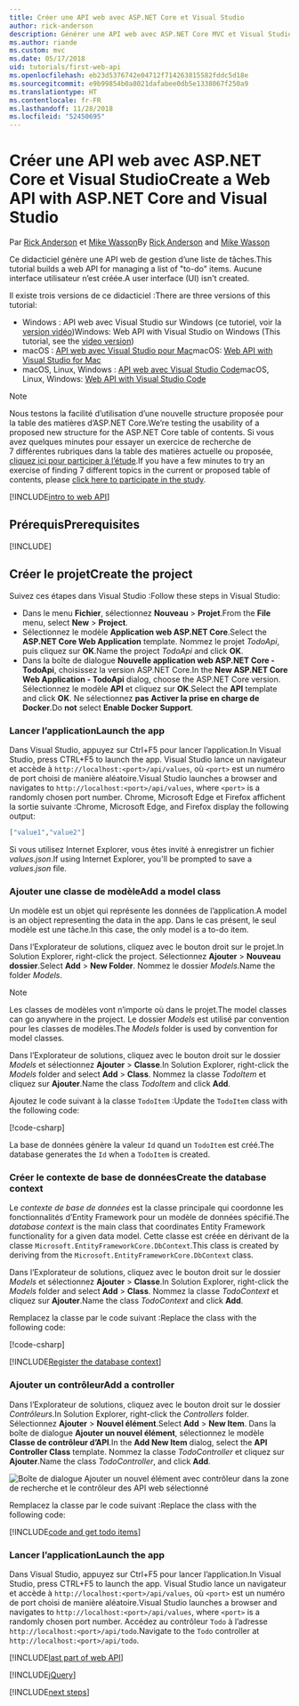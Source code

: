 ```yaml
---
title: Créer une API web avec ASP.NET Core et Visual Studio
author: rick-anderson
description: Générer une API web avec ASP.NET Core MVC et Visual Studio sur Windows
ms.author: riande
ms.custom: mvc
ms.date: 05/17/2018
uid: tutorials/first-web-api
ms.openlocfilehash: eb23d5376742e04712f714263815582fddc5d18e
ms.sourcegitcommit: e9b99854b0a8021dafabee0db5e1338067f250a9
ms.translationtype: HT
ms.contentlocale: fr-FR
ms.lasthandoff: 11/28/2018
ms.locfileid: "52450695"
---
```

# <a name="create-a-web-api-with-aspnet-core-and-visual-studio"></a><span data-ttu-id="638a6-103">Créer une API web avec ASP.NET Core et Visual Studio</span><span class="sxs-lookup"><span data-stu-id="638a6-103">Create a Web API with ASP.NET Core and Visual Studio</span></span>

<span data-ttu-id="638a6-104">Par [Rick Anderson](https://twitter.com/RickAndMSFT) et [Mike Wasson](https://github.com/mikewasson)</span><span class="sxs-lookup"><span data-stu-id="638a6-104">By [Rick Anderson](https://twitter.com/RickAndMSFT) and [Mike Wasson](https://github.com/mikewasson)</span></span>

<span data-ttu-id="638a6-105">Ce didacticiel génère une API web de gestion d’une liste de tâches.</span><span class="sxs-lookup"><span data-stu-id="638a6-105">This tutorial builds a web API for managing a list of "to-do" items.</span></span> <span data-ttu-id="638a6-106">Aucune interface utilisateur n’est créée.</span><span class="sxs-lookup"><span data-stu-id="638a6-106">A user interface (UI) isn't created.</span></span>

<span data-ttu-id="638a6-107">Il existe trois versions de ce didacticiel :</span><span class="sxs-lookup"><span data-stu-id="638a6-107">There are three versions of this tutorial:</span></span>

* <span data-ttu-id="638a6-108">Windows : API web avec Visual Studio sur Windows (ce tutoriel, voir la [version vidéo](https://www.youtube.com/watch?v=TTkhEyGBfAk))</span><span class="sxs-lookup"><span data-stu-id="638a6-108">Windows: Web API with Visual Studio on Windows (This tutorial, see the [video version](https://www.youtube.com/watch?v=TTkhEyGBfAk))</span></span>
* <span data-ttu-id="638a6-109">macOS : [API web avec Visual Studio pour Mac](xref:tutorials/first-web-api-mac)</span><span class="sxs-lookup"><span data-stu-id="638a6-109">macOS: [Web API with Visual Studio for Mac](xref:tutorials/first-web-api-mac)</span></span>
* <span data-ttu-id="638a6-110">macOS, Linux, Windows : [API web avec Visual Studio Code](xref:tutorials/web-api-vsc)</span><span class="sxs-lookup"><span data-stu-id="638a6-110">macOS, Linux, Windows: [Web API with Visual Studio Code](xref:tutorials/web-api-vsc)</span></span>

<!-- WARNING: The code AND images in this doc are used by uid: tutorials/web-api-vsc, tutorials/first-web-api-mac and tutorials/first-web-api. If you change any code/images in this tutorial, update uid: tutorials/web-api-vsc -->

> [!NOTE]
> <span data-ttu-id="638a6-111">Nous testons la facilité d’utilisation d’une nouvelle structure proposée pour la table des matières d’ASP.NET Core.</span><span class="sxs-lookup"><span data-stu-id="638a6-111">We’re testing the usability of a proposed new structure for the ASP.NET Core table of contents.</span></span>  <span data-ttu-id="638a6-112">Si vous avez quelques minutes pour essayer un exercice de recherche de 7 différentes rubriques dans la table des matières actuelle ou proposée, [cliquez ici pour participer à l’étude](https://dpk4xbh5.optimalworkshop.com/treejack/rps16hd5).</span><span class="sxs-lookup"><span data-stu-id="638a6-112">If you have a few minutes to try an exercise of finding 7 different topics in the current or proposed table of contents, please [click here to participate in the study](https://dpk4xbh5.optimalworkshop.com/treejack/rps16hd5).</span></span>

[!INCLUDE[intro to web API](../includes/webApi/intro.md)]

## <a name="prerequisites"></a><span data-ttu-id="638a6-113">Prérequis</span><span class="sxs-lookup"><span data-stu-id="638a6-113">Prerequisites</span></span>

[!INCLUDE[](~/includes/net-core-prereqs-windows.md)]

## <a name="create-the-project"></a><span data-ttu-id="638a6-114">Créer le projet</span><span class="sxs-lookup"><span data-stu-id="638a6-114">Create the project</span></span>

<span data-ttu-id="638a6-115">Suivez ces étapes dans Visual Studio :</span><span class="sxs-lookup"><span data-stu-id="638a6-115">Follow these steps in Visual Studio:</span></span>

* <span data-ttu-id="638a6-116">Dans le menu **Fichier**, sélectionnez **Nouveau** > **Projet**.</span><span class="sxs-lookup"><span data-stu-id="638a6-116">From the **File** menu, select **New** > **Project**.</span></span>
* <span data-ttu-id="638a6-117">Sélectionnez le modèle **Application web ASP.NET Core**.</span><span class="sxs-lookup"><span data-stu-id="638a6-117">Select the **ASP.NET Core Web Application** template.</span></span> <span data-ttu-id="638a6-118">Nommez le projet *TodoApi*, puis cliquez sur **OK**.</span><span class="sxs-lookup"><span data-stu-id="638a6-118">Name the project *TodoApi* and click **OK**.</span></span>
* <span data-ttu-id="638a6-119">Dans la boîte de dialogue **Nouvelle application web ASP.NET Core - TodoApi**, choisissez la version ASP.NET Core.</span><span class="sxs-lookup"><span data-stu-id="638a6-119">In the **New ASP.NET Core Web Application - TodoApi** dialog, choose the ASP.NET Core version.</span></span> <span data-ttu-id="638a6-120">Sélectionnez le modèle **API** et cliquez sur **OK**.</span><span class="sxs-lookup"><span data-stu-id="638a6-120">Select the **API** template and click **OK**.</span></span> <span data-ttu-id="638a6-121">Ne sélectionnez **pas** **Activer la prise en charge de Docker**.</span><span class="sxs-lookup"><span data-stu-id="638a6-121">Do **not** select **Enable Docker Support**.</span></span>

### <a name="launch-the-app"></a><span data-ttu-id="638a6-122">Lancer l’application</span><span class="sxs-lookup"><span data-stu-id="638a6-122">Launch the app</span></span>

<span data-ttu-id="638a6-123">Dans Visual Studio, appuyez sur Ctrl+F5 pour lancer l’application.</span><span class="sxs-lookup"><span data-stu-id="638a6-123">In Visual Studio, press CTRL+F5 to launch the app.</span></span> <span data-ttu-id="638a6-124">Visual Studio lance un navigateur et accède à `http://localhost:<port>/api/values`, où `<port>` est un numéro de port choisi de manière aléatoire.</span><span class="sxs-lookup"><span data-stu-id="638a6-124">Visual Studio launches a browser and navigates to `http://localhost:<port>/api/values`, where `<port>` is a randomly chosen port number.</span></span> <span data-ttu-id="638a6-125">Chrome, Microsoft Edge et Firefox affichent la sortie suivante :</span><span class="sxs-lookup"><span data-stu-id="638a6-125">Chrome, Microsoft Edge, and Firefox display the following output:</span></span>

```json
["value1","value2"]
```

<span data-ttu-id="638a6-126">Si vous utilisez Internet Explorer, vous êtes invité à enregistrer un fichier *values.json*.</span><span class="sxs-lookup"><span data-stu-id="638a6-126">If using Internet Explorer, you'll be prompted to save a *values.json* file.</span></span>

### <a name="add-a-model-class"></a><span data-ttu-id="638a6-127">Ajouter une classe de modèle</span><span class="sxs-lookup"><span data-stu-id="638a6-127">Add a model class</span></span>

<span data-ttu-id="638a6-128">Un modèle est un objet qui représente les données de l’application.</span><span class="sxs-lookup"><span data-stu-id="638a6-128">A model is an object representing the data in the app.</span></span> <span data-ttu-id="638a6-129">Dans le cas présent, le seul modèle est une tâche.</span><span class="sxs-lookup"><span data-stu-id="638a6-129">In this case, the only model is a to-do item.</span></span>

<span data-ttu-id="638a6-130">Dans l’Explorateur de solutions, cliquez avec le bouton droit sur le projet.</span><span class="sxs-lookup"><span data-stu-id="638a6-130">In Solution Explorer, right-click the project.</span></span> <span data-ttu-id="638a6-131">Sélectionnez **Ajouter** > **Nouveau dossier**.</span><span class="sxs-lookup"><span data-stu-id="638a6-131">Select **Add** > **New Folder**.</span></span> <span data-ttu-id="638a6-132">Nommez le dossier *Models*.</span><span class="sxs-lookup"><span data-stu-id="638a6-132">Name the folder *Models*.</span></span>

> [!NOTE]
> <span data-ttu-id="638a6-133">Les classes de modèles vont n’importe où dans le projet.</span><span class="sxs-lookup"><span data-stu-id="638a6-133">The model classes can go anywhere in the project.</span></span> <span data-ttu-id="638a6-134">Le dossier *Models* est utilisé par convention pour les classes de modèles.</span><span class="sxs-lookup"><span data-stu-id="638a6-134">The *Models* folder is used by convention for model classes.</span></span>

<span data-ttu-id="638a6-135">Dans l’Explorateur de solutions, cliquez avec le bouton droit sur le dossier *Models* et sélectionnez **Ajouter** > **Classe**.</span><span class="sxs-lookup"><span data-stu-id="638a6-135">In Solution Explorer, right-click the *Models* folder and select **Add** > **Class**.</span></span> <span data-ttu-id="638a6-136">Nommez la classe *TodoItem* et cliquez sur **Ajouter**.</span><span class="sxs-lookup"><span data-stu-id="638a6-136">Name the class *TodoItem* and click **Add**.</span></span>

<span data-ttu-id="638a6-137">Ajoutez le code suivant à la classe `TodoItem` :</span><span class="sxs-lookup"><span data-stu-id="638a6-137">Update the `TodoItem` class with the following code:</span></span>

[!code-csharp[](first-web-api/samples/2.0/TodoApi/Models/TodoItem.cs)]

<span data-ttu-id="638a6-138">La base de données génère la valeur `Id` quand un `TodoItem` est créé.</span><span class="sxs-lookup"><span data-stu-id="638a6-138">The database generates the `Id` when a `TodoItem` is created.</span></span>

### <a name="create-the-database-context"></a><span data-ttu-id="638a6-139">Créer le contexte de base de données</span><span class="sxs-lookup"><span data-stu-id="638a6-139">Create the database context</span></span>

<span data-ttu-id="638a6-140">Le *contexte de base de données* est la classe principale qui coordonne les fonctionnalités d’Entity Framework pour un modèle de données spécifié.</span><span class="sxs-lookup"><span data-stu-id="638a6-140">The *database context* is the main class that coordinates Entity Framework functionality for a given data model.</span></span> <span data-ttu-id="638a6-141">Cette classe est créée en dérivant de la classe `Microsoft.EntityFrameworkCore.DbContext`.</span><span class="sxs-lookup"><span data-stu-id="638a6-141">This class is created by deriving from the `Microsoft.EntityFrameworkCore.DbContext` class.</span></span>

<span data-ttu-id="638a6-142">Dans l’Explorateur de solutions, cliquez avec le bouton droit sur le dossier *Models* et sélectionnez **Ajouter** > **Classe**.</span><span class="sxs-lookup"><span data-stu-id="638a6-142">In Solution Explorer, right-click the *Models* folder and select **Add** > **Class**.</span></span> <span data-ttu-id="638a6-143">Nommez la classe *TodoContext* et cliquez sur **Ajouter**.</span><span class="sxs-lookup"><span data-stu-id="638a6-143">Name the class *TodoContext* and click **Add**.</span></span>

<span data-ttu-id="638a6-144">Remplacez la classe par le code suivant :</span><span class="sxs-lookup"><span data-stu-id="638a6-144">Replace the class with the following code:</span></span>

[!code-csharp[](first-web-api/samples/2.0/TodoApi/Models/TodoContext.cs)]

[!INCLUDE[Register the database context](../includes/webApi/register_dbContext.md)]

### <a name="add-a-controller"></a><span data-ttu-id="638a6-145">Ajouter un contrôleur</span><span class="sxs-lookup"><span data-stu-id="638a6-145">Add a controller</span></span>

<span data-ttu-id="638a6-146">Dans l’Explorateur de solutions, cliquez avec le bouton droit sur le dossier *Contrôleurs*.</span><span class="sxs-lookup"><span data-stu-id="638a6-146">In Solution Explorer, right-click the *Controllers* folder.</span></span> <span data-ttu-id="638a6-147">Sélectionnez **Ajouter** > **Nouvel élément**.</span><span class="sxs-lookup"><span data-stu-id="638a6-147">Select **Add** > **New Item**.</span></span> <span data-ttu-id="638a6-148">Dans la boîte de dialogue **Ajouter un nouvel élément**, sélectionnez le modèle **Classe de contrôleur d’API**.</span><span class="sxs-lookup"><span data-stu-id="638a6-148">In the **Add New Item** dialog, select the **API Controller Class** template.</span></span> <span data-ttu-id="638a6-149">Nommez la classe *TodoController* et cliquez sur **Ajouter**.</span><span class="sxs-lookup"><span data-stu-id="638a6-149">Name the class *TodoController*, and click **Add**.</span></span>

![Boîte de dialogue Ajouter un nouvel élément avec contrôleur dans la zone de recherche et le contrôleur des API web sélectionné](first-web-api/_static/new_controller.png)

<span data-ttu-id="638a6-151">Remplacez la classe par le code suivant :</span><span class="sxs-lookup"><span data-stu-id="638a6-151">Replace the class with the following code:</span></span>

[!INCLUDE[code and get todo items](../includes/webApi/getTodoItems.md)]

### <a name="launch-the-app"></a><span data-ttu-id="638a6-152">Lancer l’application</span><span class="sxs-lookup"><span data-stu-id="638a6-152">Launch the app</span></span>

<span data-ttu-id="638a6-153">Dans Visual Studio, appuyez sur Ctrl+F5 pour lancer l’application.</span><span class="sxs-lookup"><span data-stu-id="638a6-153">In Visual Studio, press CTRL+F5 to launch the app.</span></span> <span data-ttu-id="638a6-154">Visual Studio lance un navigateur et accède à `http://localhost:<port>/api/values`, où `<port>` est un numéro de port choisi de manière aléatoire.</span><span class="sxs-lookup"><span data-stu-id="638a6-154">Visual Studio launches a browser and navigates to `http://localhost:<port>/api/values`, where `<port>` is a randomly chosen port number.</span></span> <span data-ttu-id="638a6-155">Accédez au contrôleur `Todo` à l’adresse `http://localhost:<port>/api/todo`.</span><span class="sxs-lookup"><span data-stu-id="638a6-155">Navigate to the `Todo` controller at `http://localhost:<port>/api/todo`.</span></span>

[!INCLUDE[last part of web API](../includes/webApi/end.md)]

[!INCLUDE[jQuery](../includes/webApi/add-jquery.md)]

[!INCLUDE[next steps](../includes/webApi/next.md)]
